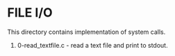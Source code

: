 # FILE I/O

This directory contains implementation of system calls.

1. 0-read_textfile.c - read a text file and print to stdout.

